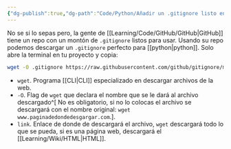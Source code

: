 ```yaml
---
{"dg-publish":true,"dg-path":"Code/Python/Añadir un .gitignore listo en Python.md","permalink":"/code/python/anadir-un-gitignore-listo-en-python/","created":"2024-09-23T18:54","updated":"2024-09-23T18:55"}
---
```


No se si lo sepas pero, la gente de [[Learning/Code/GitHub/GitHub\|GitHub]] tiene un repo con un montón de `.gitignore` listos para usar. Usando su repo podemos descargar un `.gitignore` perfecto para [[python\|python]]. Solo abre la terminal en tu proyecto y copia:
```bash
wget -O .gitignore https://raw.githubusercontent.com/github/gitignore/main/Python.gitignore
```
- `wget`. Programa [[CLI\|CLI]] especializado en descargar archivos de la web.
- `-O`. Flag de `wget` que declara el nombre que se le dará al archivo descargado^[ No es obligatorio, si no lo colocas el archivo se descargará con el nombre original: `wget www.paginadedondedesgargar.com`.].
- `link`. Enlace de donde de descargará el archivo, `wget` descargará todo lo que se pueda, si es una página web, descargará el [[Learning/Wiki/HTML\|HTML]].